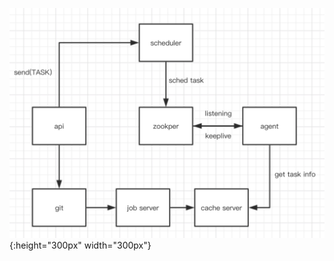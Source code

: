 

![Alt text](https://github.com/kaerdo/Rscheduler/raw/master/Screenshots/www.jpeg){:height="300px" width="300px"}

